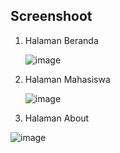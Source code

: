 
## Screenshoot
<ol><li>Halaman Beranda</li>

![image](https://user-images.githubusercontent.com/72422140/147540637-5fdff705-7028-42b8-8e92-f51a79154d1e.png)

<li>Halaman Mahasiswa</li>
 
  
![image](https://user-images.githubusercontent.com/72422140/147540997-40e8217d-6874-4249-a27f-3d37548f85ac.png)
  
<li>Halaman About</li></ol> 


![image](https://user-images.githubusercontent.com/72422140/147541082-363ea959-7cb3-4857-8d61-24c6c520ccda.png)

